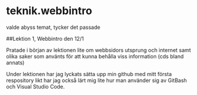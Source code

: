 # teknik.webbintro

valde abyss temat, tycker det passade



##Lektion 1, Webbintro den 12/1

Pratade i början av lektionen lite om webbsidors utsprung och internet samt olika saker som använts för att kunna behålla viss information (cds bland annats)

Under lektionen har jag lyckats sätta upp min github med mitt första respository likt har jag också lärt mig lite hur man använder sig av GitBash och Visual Studio Code.
